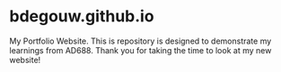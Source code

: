 # bdegouw.github.io
My Portfolio Website. 
This is repository is designed to demonstrate my learnings from AD688. Thank you for taking the time to look at my new website!

